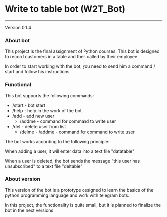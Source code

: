 # Write to table bot (W2T_Bot)
------------
Version 0.1.4

### About bot

This project is the final assignment of Python courses.
This bot is designed to record customers in a table and then called by their employee

In order to start working with the bot, you need to send him a command / start and follow his instructions

### Functional

This bot supports the following commands:
  + /start - bot start
  + /help - help in the work of the bot
  + /add - add new user
    + /addme - command for command to write user
  + /del - delete user from list
    + /delme - /addme - command for command to write user
    

The bot works according to the following principle:

When adding a user, it will enter data into a text file "datatable"

When a user is deleted, the bot sends the message "this user has unsubscribed" to a text file "deltable"
    
### About version

This version of the bot is a prototype designed to learn the basics of the python programming language and work with telegram bots.

In this project, the functionality is quite small, but it is planned to finalize the bot in the next versions
